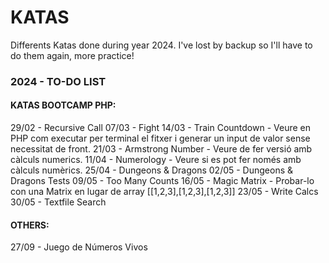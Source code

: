 # KATAS
Differents Katas done during year 2024. I've lost by backup so I'll have to do them again, more practice!

### 2024 - TO-DO LIST

#### KATAS BOOTCAMP PHP:
29/02 - Recursive Call
07/03 - Fight
14/03 - Train Countdown - Veure en PHP com executar per terminal el fitxer i generar un input de valor sense necessitat de front.
21/03 - Armstrong Number - Veure de fer versió amb càlculs numerics.
11/04 - Numerology - Veure si es pot fer només amb càlculs numèrics.
25/04 - Dungeons & Dragons
02/05 - Dungeons & Dragons Tests
09/05 - Too Many Counts
16/05 - Magic Matrix - Probar-lo con una Matrix en lugar de array [[1,2,3],[1,2,3],[1,2,3]]
23/05 - Write Calcs
30/05 - Textfile Search

#### OTHERS:
27/09 - Juego de Números Vivos
